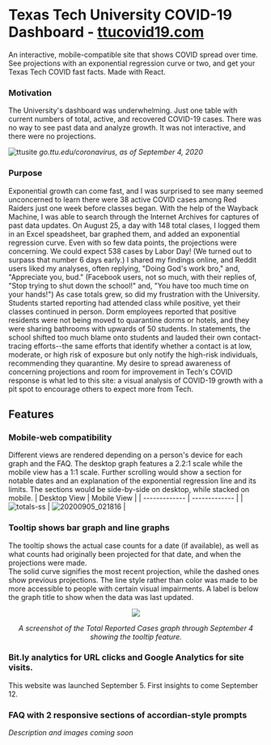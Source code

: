 # Texas Tech University COVID-19 Dashboard - [ttucovid19.com](https://www.ttucovid19.com/)
An interactive, mobile-compatible site that shows COVID spread over time. See projections with an exponential regression curve or two, and get your Texas Tech COVID fast facts. Made with React.  

### Motivation
The University's dashboard was underwhelming. Just one table with current numbers of total, active, and recovered COVID-19 cases. There was no way to see past data and analyze growth. It was not interactive, and there were no projections. 

![ttusite](https://user-images.githubusercontent.com/32581742/92298982-20fc2000-ef14-11ea-9df9-64c9df13b4a7.jpg)
_go.ttu.edu/coronavirus, as of September 4, 2020_

### Purpose
Exponential growth can come fast, and I was surprised to see many seemed unconcerned to learn there were 38 active COVID cases among Red Raiders just one week before classes began. With the help of the Wayback Machine, I was able to search through the Internet Archives for captures of past data updates. On August 25, a day with 148 total clases, I logged them in an Excel speadsheet, bar graphed them, and added an exponential regression curve. Even with so few data points, the projections were concerning. We could expect 538 cases by Labor Day! (We turned out to surpass that number 6 days early.) I shared my findings online, and Reddit users liked my analyses, often replying, "Doing God's work bro," and, "Appreciate you, bud." (Facebook users, not so much, with their replies of, "Stop trying to shut down the school!" and, "You have too much time on your hands!") As case totals grew, so did my frustration with the University. Students started reporting had attended class while positive, yet their classes continued in person. Dorm employees reported that positive residents were not being moved to quarantine dorms or hotels, and they were sharing bathrooms with upwards of 50 students. In statements, the school shifted too much blame onto students and lauded their own contact-tracing efforts--the same efforts that identify whether a contact is at low, moderate, or high risk of exposure but only notify the high-risk individuals, recommending they quarantine. My desire to spread awareness of concerning projections and room for improvement in Tech's COVID response is what led to this site: a visual analysis of COVID-19 growth with a pit spot to encourage others to expect more from Tech. 

## Features

### Mobile-web compatibility 
Different views are rendered depending on a person's device for each graph and the FAQ. The desktop graph features a 2.2:1 scale while the mobile view has a 1:1 scale. Further scrolling would show a section for notable dates and an explanation of the exponential regression line and its limits. The sections would be side-by-side on desktop, while stacked on mobile. 
| Desktop View  | Mobile View |
| ------------- | ------------- |
| ![totals-ss](https://user-images.githubusercontent.com/32581742/92300212-d0d68b00-ef1e-11ea-8fa6-5d8988298c1d.jpg) | ![20200905_021816](https://user-images.githubusercontent.com/32581742/92300352-d2ed1980-ef1f-11ea-8013-225dd3d117ce.jpg) |

### Tooltip shows bar graph and line graphs 
The tooltip shows the actual case counts for a date (if available), as well as what counts had originally been projected for that date, and when the projections were made.  
The solid curve signifies the most recent projection, while the dashed ones show previous projections. The line style rather than color was made to be more accessible to people with certain visual impairments. A label is below the graph title to show when the data was last updated. 
<p align="center"><img scale=50 src="https://user-images.githubusercontent.com/32581742/92300728-c7e7b880-ef22-11ea-820c-a21d93eae90a.png"/></p>

<p align="center"><i>A screenshot of the Total Reported Cases graph through September 4 showing the tooltip feature.</i></p>

### Bit.ly analytics for URL clicks and Google Analytics for site visits. 
This website was launched September 5. First insights to come September 12.

### FAQ with 2 responsive sections of accordian-style prompts
_Description and images coming soon_
